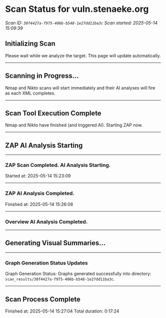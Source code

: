 # Scan Status for vuln.stenaeke.org

*Scan ID: `30f4427a-f975-406b-b548-1e27dd11ba3c`*
*Scan started: 2025-05-14 15:09:39*

## Initializing Scan

Please wait while we analyze the target. This page will update automatically.

---

## Scanning in Progress...

Nmap and Nikto scans will start immediately and their AI analyses will fire as each XML completes.

---

## Scan Tool Execution Complete

Nmap and Nikto have finished (and triggered AI). Starting ZAP now.

---

## ZAP AI Analysis Starting

---

### ZAP Scan Completed. AI Analysis Starting.
Started at: 2025-05-14 15:23:09


---

### ZAP AI Analysis Completed.
Finished at: 2025-05-14 15:26:08


---

### Overview AI Analysis Completed.

---

## Generating Visual Summaries...

---

### Graph Generation Status Updates

Graph Generation Status: Graphs generated successfully into directory: `scan_results/30f4427a-f975-406b-b548-1e27dd11ba3c`.

---

## Scan Process Complete

Finished at: 2025-05-14 15:27:04
Total duration: 0:17:24

